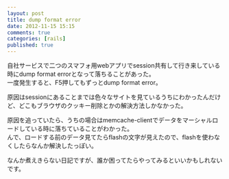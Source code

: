 ```yaml
---
layout: post
title: dump format error
date: 2012-11-15 15:15
comments: true
categories: [rails]
published: true
---
```




自社サービスで二つのスマフォ用webアプリでsession共有して行き来している時にdump
format errorとなって落ちることがあった。  
一度発生すると、F5押してもずっとdump format error。  
  
原因はsessionにあることまでは色々なサイトを見ているうちにわかったんだけど、どこもブラウザのクッキー削除とかの解決方法しかなかった。  
  
原因を追っていたら、うちの場合はmemcache-clientでデータをマーシャルロードしている時に落ちていることがわかった。  
んで、ロードする前のデータ見てたらflashの文字が見えたので、flashを使わなくしたらなんか解決したっぽい。  
  
なんか煮えきらない日記ですが、誰か困ってたらやってみるといいかもしれないです。


